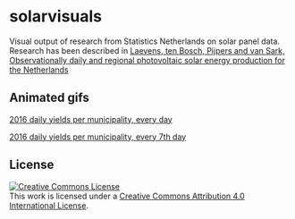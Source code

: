 # solarvisuals
Visual output of research from Statistics Netherlands on solar panel data.
Research has been described in
[Laevens, ten Bosch, Pijpers and van Sark, Observationally daily and regional photovoltaic solar energy production for the Netherlands](https://arxiv.org/abs/2003.01728)

## Animated gifs

[2016 daily yields per municipality, every day](pv_daily_2016.gif)

[2016 daily yields per municipality, every 7th day](pv_daily_2016_every7thday.gif)


## License

[![Creative Commons License](https://i.creativecommons.org/l/by/4.0/88x31.png)](http://creativecommons.org/licenses/by/4.0/)  
This work is licensed under a [Creative Commons Attribution 4.0 International License](http://creativecommons.org/licenses/by/4.0/).